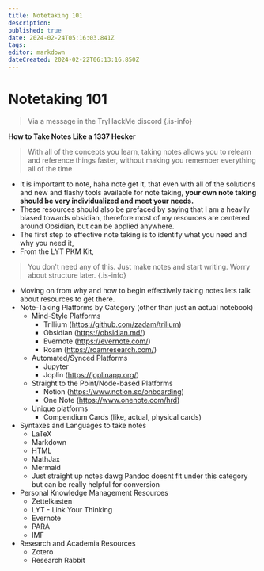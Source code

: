 ```yaml
---
title: Notetaking 101
description: 
published: true
date: 2024-02-24T05:16:03.841Z
tags: 
editor: markdown
dateCreated: 2024-02-22T06:13:16.850Z
---
```


# Notetaking 101
> Via a message in the TryHackMe discord
{.is-info}

**How to Take Notes Like a 1337 Hecker**
> With all of the concepts you learn, taking notes allows you to relearn and reference things faster, without making you remember everything all of the time

- It is important to note, haha note get it, that even with all of the solutions and new and flashy tools available for note taking, **your own note taking should be very individualized and meet your needs.**
- These resources should also be prefaced by saying that I am a heavily biased towards obsidian, therefore most of my resources are centered around Obsidian, but can be applied anywhere.
- The first step to effective note taking is to identify what you need and why you need it,
- From the LYT PKM Kit,
> You don't need any of this. Just make notes and start writing. Worry about structure later.
{.is-info}

- Moving on from why and how to begin effectively taking notes lets talk about resources to get there.
- Note-Taking Platforms by Category (other than just an actual notebook)
    - Mind-Style Platforms
        - Trillium (https://github.com/zadam/trilium)
        - Obsidian (https://obsidian.md/)
        - Evernote (https://evernote.com/)
        - Roam (https://roamresearch.com/)
    - Automated/Synced Platforms
        - Jupyter
        - Joplin (https://joplinapp.org/)
    - Straight to the Point/Node-based Platforms
        - Notion (https://www.notion.so/onboarding)
        - One Note (https://www.onenote.com/hrd)
     - Unique platforms
        - Compendium Cards (like, actual, physical cards)
 - Syntaxes and Languages to take notes
    - LaTeX
    - Markdown
    - HTML
    - MathJax
    - Mermaid
    - Just straight up notes dawg
Pandoc doesnt fit under this category but can be really helpful for conversion
- Personal Knowledge Management Resources
    - Zettelkasten
    - LYT - Link Your Thinking
    - Evernote
    - PARA
    - IMF
- Research and Academia Resources
    - Zotero
    - Research Rabbit